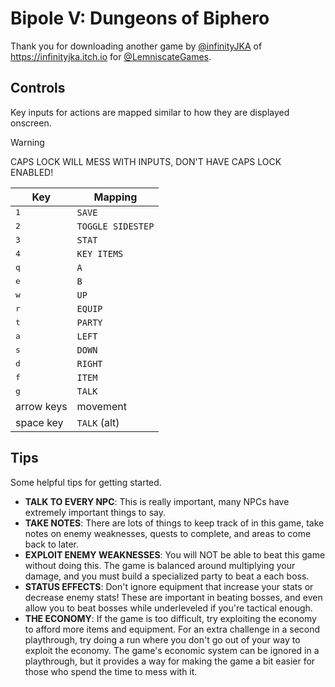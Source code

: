 # Bipole V: Dungeons of Biphero

Thank you for downloading another game by [@infinityJKA](https://github.com/infinityJKA) of <https://infinityjka.itch.io> for [@LemniscateGames](https://github.com/LemniscateGames).

## Controls

Key inputs for actions are mapped similar to how they are displayed onscreen.

> [!WARNING]
> CAPS LOCK WILL MESS WITH INPUTS, DON'T HAVE CAPS LOCK ENABLED!

<!-- markdownlint-disable -->

| Key          | Mapping           |
| ------------ | ----------------- |
| <kbd>1</kbd> | `SAVE`            |
| <kbd>2</kbd> | `TOGGLE SIDESTEP` |
| <kbd>3</kbd> | `STAT`            |
| <kbd>4</kbd> | `KEY ITEMS`       |
| <kbd>q</kbd> | `A`               |
| <kbd>e</kbd> | `B`               |
| <kbd>w</kbd> | `UP`              |
| <kbd>r</kbd> | `EQUIP`           |
| <kbd>t</kbd> | `PARTY`           |
| <kbd>a</kbd> | `LEFT`            |
| <kbd>s</kbd> | `DOWN`            |
| <kbd>d</kbd> | `RIGHT`           |
| <kbd>f</kbd> | `ITEM`            |
| <kbd>g</kbd> | `TALK`            |
| arrow keys   | movement          |
| space key    | `TALK` (alt)      |

<!-- markdownlint-restore -->

## Tips

Some helpful tips for getting started.

- **TALK TO EVERY NPC**: This is really important, many NPCs have extremely important things to say.
- **TAKE NOTES**: There are lots of things to keep track of in this game, take notes on enemy weaknesses, quests to complete, and areas to come back to later.
- **EXPLOIT ENEMY WEAKNESSES**: You will NOT be able to beat this game without doing this. The game is balanced around multiplying your damage, and you must build a specialized party to beat a each boss.
- **STATUS EFFECTS**: Don't ignore equipment that increase your stats or decrease enemy stats! These are important in beating bosses, and even allow you to beat bosses while underleveled if you're tactical enough.
- **THE ECONOMY**: If the game is too difficult, try exploiting the economy to afford more items and equipment. For an extra challenge in a second playthrough, try doing a run where you don't go out of your way to exploit the economy. The game's economic system can be ignored in a playthrough, but it provides a way for making the game a bit easier for those who spend the time to mess with it.
